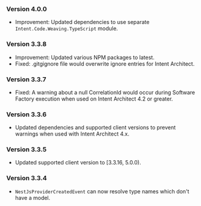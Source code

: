 ### Version 4.0.0

- Improvement: Updated dependencies to use separate `Intent.Code.Weaving.TypeScript` module.

### Version 3.3.8

- Improvement: Updated various NPM packages to latest.
- Fixed: .gitgignore file would overwrite ignore entries for Intent Architect.

### Version 3.3.7

- Fixed: A warning about a null CorrelationId would occur during Software Factory execution when used on Intent Architect 4.2 or greater.

### Version 3.3.6

- Updated dependencies and supported client versions to prevent warnings when used with Intent Architect 4.x.

### Version 3.3.5

- Updated supported client version to [3.3.16, 5.0.0).

### Version 3.3.4

- `NestJsProviderCreatedEvent` can now resolve type names which don't have a model.
